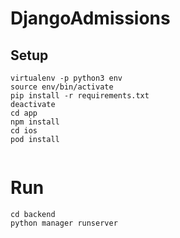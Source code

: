 # DjangoAdmissions

## Setup

```
virtualenv -p python3 env
source env/bin/activate
pip install -r requirements.txt
deactivate
cd app
npm install
cd ios
pod install


```
# Run

```
cd backend
python manager runserver

